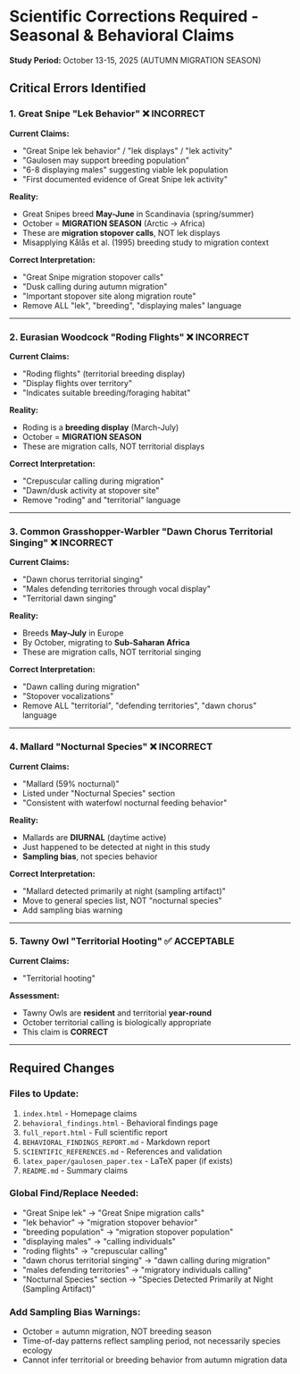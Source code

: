 # Scientific Corrections Required - Seasonal & Behavioral Claims

**Study Period:** October 13-15, 2025 (AUTUMN MIGRATION SEASON)

## Critical Errors Identified

### 1. Great Snipe "Lek Behavior" ❌ INCORRECT

**Current Claims:**
- "Great Snipe lek behavior" / "lek displays" / "lek activity"
- "Gaulosen may support breeding population"
- "6-8 displaying males" suggesting viable lek population
- "First documented evidence of Great Snipe lek activity"

**Reality:**
- Great Snipes breed **May-June** in Scandinavia (spring/summer)
- October = **MIGRATION SEASON** (Arctic → Africa)
- These are **migration stopover calls**, NOT lek displays
- Misapplying Kålås et al. (1995) breeding study to migration context

**Correct Interpretation:**
- "Great Snipe migration stopover calls"
- "Dusk calling during autumn migration"
- "Important stopover site along migration route"
- Remove ALL "lek", "breeding", "displaying males" language

---

### 2. Eurasian Woodcock "Roding Flights" ❌ INCORRECT

**Current Claims:**
- "Roding flights" (territorial breeding display)
- "Display flights over territory"
- "Indicates suitable breeding/foraging habitat"

**Reality:**
- Roding is a **breeding display** (March-July)
- October = **MIGRATION SEASON**
- These are migration calls, NOT territorial displays

**Correct Interpretation:**
- "Crepuscular calling during migration"
- "Dawn/dusk activity at stopover site"
- Remove "roding" and "territorial" language

---

### 3. Common Grasshopper-Warbler "Dawn Chorus Territorial Singing" ❌ INCORRECT

**Current Claims:**
- "Dawn chorus territorial singing"
- "Males defending territories through vocal display"
- "Territorial dawn singing"

**Reality:**
- Breeds **May-July** in Europe
- By October, migrating to **Sub-Saharan Africa**
- These are migration calls, NOT territorial singing

**Correct Interpretation:**
- "Dawn calling during migration"
- "Stopover vocalizations"
- Remove ALL "territorial", "defending territories", "dawn chorus" language

---

### 4. Mallard "Nocturnal Species" ❌ INCORRECT

**Current Claims:**
- "Mallard (59% nocturnal)"
- Listed under "Nocturnal Species" section
- "Consistent with waterfowl nocturnal feeding behavior"

**Reality:**
- Mallards are **DIURNAL** (daytime active)
- Just happened to be detected at night in this study
- **Sampling bias**, not species behavior

**Correct Interpretation:**
- "Mallard detected primarily at night (sampling artifact)"
- Move to general species list, NOT "nocturnal species"
- Add sampling bias warning

---

### 5. Tawny Owl "Territorial Hooting" ✅ ACCEPTABLE

**Current Claims:**
- "Territorial hooting"

**Assessment:**
- Tawny Owls are **resident** and territorial **year-round**
- October territorial calling is biologically appropriate
- This claim is **CORRECT**

---

## Required Changes

### Files to Update:
1. `index.html` - Homepage claims
2. `behavioral_findings.html` - Behavioral findings page
3. `full_report.html` - Full scientific report
4. `BEHAVIORAL_FINDINGS_REPORT.md` - Markdown report
5. `SCIENTIFIC_REFERENCES.md` - References and validation
6. `latex_paper/gaulosen_paper.tex` - LaTeX paper (if exists)
7. `README.md` - Summary claims

### Global Find/Replace Needed:
- "Great Snipe lek" → "Great Snipe migration calls"
- "lek behavior" → "migration stopover behavior"
- "breeding population" → "migration stopover population"
- "displaying males" → "calling individuals"
- "roding flights" → "crepuscular calling"
- "dawn chorus territorial singing" → "dawn calling during migration"
- "males defending territories" → "migratory individuals calling"
- "Nocturnal Species" section → "Species Detected Primarily at Night (Sampling Artifact)"

### Add Sampling Bias Warnings:
- October = autumn migration, NOT breeding season
- Time-of-day patterns reflect sampling period, not necessarily species ecology
- Cannot infer territorial or breeding behavior from autumn migration data

